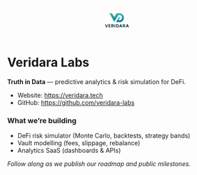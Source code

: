 <p align="center">
  <img src="../profile/logo_light.png" alt="Veridara" height="72">
</p>

# Veridara Labs
**Truth in Data** — predictive analytics & risk simulation for DeFi.

- Website: https://veridara.tech  
- GitHub: https://github.com/veridara-labs

### What we’re building
- DeFi risk simulator (Monte Carlo, backtests, strategy bands)
- Vault modelling (fees, slippage, rebalance)
- Analytics SaaS (dashboards & APIs)

*Follow along as we publish our roadmap and public milestones.*
